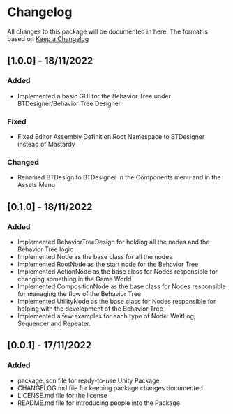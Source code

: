 # Changelog

All changes to this package will be documented in here. The format is based on [Keep a Changelog](http://keepachangelog.com/en/1.0.0/)

## [1.0.0] - 18/11/2022

### Added

- Implemented a basic GUI for the Behavior Tree under BTDesigner/Behavior Tree Designer

### Fixed

- Fixed Editor Assembly Definition Root Namespace to BTDesigner instead of Mastardy

### Changed

- Renamed BTDesign to BTDesigner in the Components menu and in the Assets Menu

## [0.1.0] - 18/11/2022

### Added

- Implemented BehaviorTreeDesign for holding all the nodes and the Behavior Tree logic
- Implemented Node as the base class for all the nodes
- Implemented RootNode as the start node for the Behavior Tree
- Implemented ActionNode as the base class for Nodes responsible for changing something in the Game World
- Implemented CompositionNode as the base class for Nodes responsible for managing the flow of the Behavior Tree
- Implemented UtilityNode as the base class for Nodes responsible for helping with the development of the Behavior Tree
- Implemented a few examples for each type of Node: WaitLog, Sequencer and Repeater.

## [0.0.1] - 17/11/2022

### Added

- package.json file for ready-to-use Unity Package
- CHANGELOG.md file for keeping package changes documented
- LICENSE.md file for the license
- README.md file for introducing people into the Package